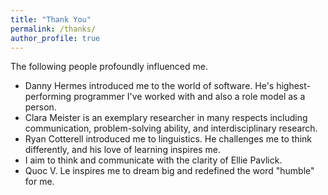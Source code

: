 ```yaml
---
title: "Thank You"
permalink: /thanks/
author_profile: true
---
```


The following people profoundly influenced me.

* Danny Hermes introduced me to the world of software. He's highest-performing programmer I've worked with and also a role model as a person. 
* Clara Meister is an exemplary researcher in many respects including communication, problem-solving ability, and interdisciplinary research.
* Ryan Cotterell introduced me to linguistics. He challenges me to think differently, and his love of learning inspires me.
* I aim to think and communicate with the clarity of Ellie Pavlick.
* Quoc V. Le inspires me to dream big and redefined the word "humble" for me. 

<!-- And thank you to my high school teachers: Michael Auerbach, Ashley Jones, and Duncan Forbes. -->
